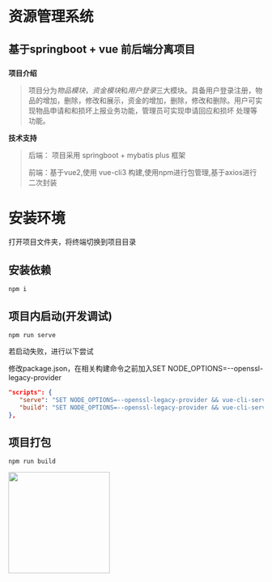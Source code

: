 # 资源管理系统
## 基于springboot + vue 前后端分离项目
###

**项目介绍**
>   项目分为*物品模块*，*资金模块*和*用户登录*三大模块。具备用户登录注册，物品的增加，删除，修改和展示，资金的增加，删除，修改和删除。用户可实现物品申请和和损坏上报业务功能，管理员可实现申请回应和损坏
处理等功能。
> 
**技术支持**
   > 后端： 项目采用 springboot + mybatis plus  框架
> 
   > 前端：基于vue2,使用 vue-cli3 构建,使用npm进行包管理,基于axios进行二次封装

# 安装环境

打开项目文件夹，将终端切换到项目目录

## 安装依赖

```shell
npm i
```

## 项目内启动(开发调试)

```shell
npm run serve
```

若启动失败，进行以下尝试

修改package.json，在相关构建命令之前加入SET NODE_OPTIONS=--openssl-legacy-provider

```json
"scripts": {
   "serve": "SET NODE_OPTIONS=--openssl-legacy-provider && vue-cli-service serve",
   "build": "SET NODE_OPTIONS=--openssl-legacy-provider && vue-cli-service build"
},
```

## 项目打包

```shell
npm run build
```

<a href="https://github.com/d2-projects/d2-admin" target="_blank"><img src="https://raw.githubusercontent.com/FairyEver/d2-admin/master/docs/image/d2-admin@2x.png" width="200"></a>

